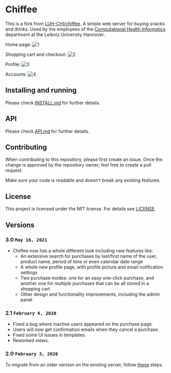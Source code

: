# Chiffee

This is a fork from [LUH-CHI/chiffee](https://github.com/LUH-CHI/chiffee). A simple web server for buying snacks and 
drinks. Used by the employees of the [Computational Health Informatics](https://www.chi.uni-hannover.de/) department at 
the Leibniz University Hannover.

Home page:
![1](https://imgur.com/JOZdIk7.jpg)

Shopping cart and checkout:
![2](https://imgur.com/DPRSkT8.jpg)

Profile:
![3](https://imgur.com/xdisFqn.jpg)

Accounts:
![4](https://imgur.com/6rRelfl.jpg)

## Installing and running

Please check [INSTALL.md](INSTALL.md) for further details.

## API

Please check [API.md](API.md) for further details.

## Contributing

When contributing to this repository, please first create an issue. Once the change is approved by the repository 
owner, feel free to create a pull request.

Make sure your code is readable and doesn't break any existing features.

## License

This project is licensed under the MIT license. For details see [LICENSE](LICENSE).

## Versions

### 3.0 `May 16, 2021`
- Chiffee now has a whole different look including new features like:
    * An extensive search for purchases by last/first name of the user, product name, period of time or even calendar 
      date range
    * A whole new profile page, with profile picture and email notification settings
    * Two purchase modes: one for an easy one-click purchase, and another one for multiple purchases that can be all 
      stored in a shopping cart
    * Other design and functionality improvements, including the admin panel

### 2.1 `February 6, 2020`
- Fixed a bug where inactive users appeared on the purchase page.
- Users will now get confirmation emails when they cancel a purchase.
- Fixed some UI issues in templates.
- Reworked views.

### 2.0 `February 3, 2020`

To migrate from an older version on the existing server, follow [these](INSTALL.md#migrating) steps.
